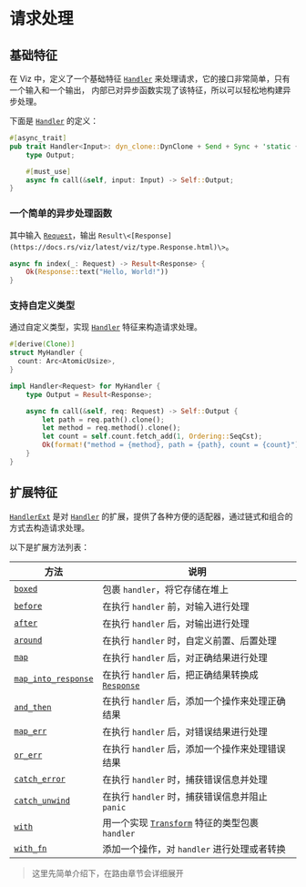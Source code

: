 # 请求处理

## 基础特征

在 Viz 中，定义了一个基础特征 [`Handler`] 来处理请求，它的接口非常简单，只有一个输入和一个输出，
内部已对异步函数实现了该特征，所以可以轻松地构建异步处理。

下面是 [`Handler`] 的定义：

```rust
#[async_trait]
pub trait Handler<Input>: dyn_clone::DynClone + Send + Sync + 'static {
    type Output;

    #[must_use]
    async fn call(&self, input: Input) -> Self::Output;
}
```

### 一个简单的异步处理函数

其中输入 [`Request`]，输出 `Result\<[Response](https://docs.rs/viz/latest/viz/type.Response.html)\>`。

```rust
async fn index(_: Request) -> Result<Response> {
    Ok(Response::text("Hello, World!"))
}
```

### 支持自定义类型

通过自定义类型，实现 [`Handler`] 特征来构造请求处理。

```rust
#[derive(Clone)]
struct MyHandler {
  count: Arc<AtomicUsize>,
}

impl Handler<Request> for MyHandler {
    type Output = Result<Response>;

    async fn call(&self, req: Request) -> Self::Output {
        let path = req.path().clone();
        let method = req.method().clone();
        let count = self.count.fetch_add(1, Ordering::SeqCst);
        Ok(format!("method = {method}, path = {path}, count = {count}").into_response())
    }
}
```

## 扩展特征

[`HandlerExt`] 是对 [`Handler`] 的扩展，提供了各种方便的适配器，通过链式和组合的方式去构造请求处理。

以下是扩展方法列表：

| 方法                                            | 说明                                               |
| ----------------------------------------------- | -------------------------------------------------- |
| [`boxed`][method.boxed]                         | 包裹 `handler`，将它存储在堆上                     |
| [`before`][method.before]                       | 在执行 `handler` 前，对输入进行处理                |
| [`after`][method.after]                         | 在执行 `handler` 后，对输出进行处理                |
| [`around`][method.around]                       | 在执行 `handler` 时，自定义前置、后置处理          |
| [`map`][method.map]                             | 在执行 `handler` 后，对正确结果进行处理            |
| [`map_into_response`][method.map_into_response] | 在执行 `handler` 后，把正确结果转换成 [`Response`] |
| [`and_then`][method.and_then]                   | 在执行 `handler` 后，添加一个操作来处理正确结果    |
| [`map_err`][method.map_err]                     | 在执行 `handler` 后，对错误结果进行处理            |
| [`or_err`][method.or_err]                       | 在执行 `handler` 后，添加一个操作来处理错误结果    |
| [`catch_error`][method.catch_error]             | 在执行 `handler` 时，捕获错误信息并处理            |
| [`catch_unwind`][method.catch_unwind]           | 在执行 `handler` 时，捕获错误信息并阻止 `panic`    |
| [`with`][method.with]                           | 用一个实现 [`Transform`] 特征的类型包裹 `handler`  |
| [`with_fn`][method.with_fn]                     | 添加一个操作，对 `handler` 进行处理或者转换        |

> 这里先简单介绍下，在路由章节会详细展开

[`handler`]: https://docs.rs/viz/latest/viz/trait.Handler.html
[`handlerext`]: https://docs.rs/viz/latest/viz/trait.HandlerExt.html
[`transform`]: https://docs.rs/viz/latest/viz/trait.Transform.html
[`request`]: https://docs.rs/viz/latest/viz/type.Request.html
[`response`]: https://docs.rs/viz/latest/viz/type.Response.html
[method.boxed]: https://docs.rs/viz/latest/viz/trait.HandlerExt.html#method.boxed
[method.before]: https://docs.rs/viz/latest/viz/trait.HandlerExt.html#method.before
[method.after]: https://docs.rs/viz/latest/viz/trait.HandlerExt.html#method.after
[method.around]: https://docs.rs/viz/latest/viz/trait.HandlerExt.html#method.around
[method.map]: https://docs.rs/viz/latest/viz/trait.HandlerExt.html#method.map
[method.map_into_response]: https://docs.rs/viz/latest/viz/trait.HandlerExt.html#method.map_into_response
[method.and_then]: https://docs.rs/viz/latest/viz/trait.HandlerExt.html#method.and_then
[method.map_err]: https://docs.rs/viz/latest/viz/trait.HandlerExt.html#method.map_err
[method.or_err]: https://docs.rs/viz/latest/viz/trait.HandlerExt.html#method.or_err
[method.catch_error]: https://docs.rs/viz/latest/viz/trait.HandlerExt.html#method.catch_error
[method.catch_unwind]: https://docs.rs/viz/latest/viz/trait.HandlerExt.html#method.catch_unwind
[method.with]: https://docs.rs/viz/latest/viz/trait.HandlerExt.html#method.with
[method.with_fn]: https://docs.rs/viz/latest/viz/trait.HandlerExt.html#method.with_fn
